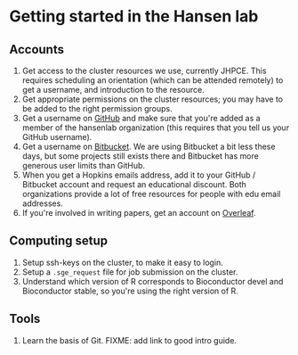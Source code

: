 # Getting started in the Hansen lab

## Accounts

1. Get access to the cluster resources we use, currently JHPCE.  This requires scheduling an orientation (which can be attended remotely) to get a username, and introduction to the resource.
2. Get appropriate permissions on the cluster resources; you may have to be added to the right permission groups.
3. Get a username on [GitHub](http://www.github.com) and make sure that you're added as a member of the hansenlab organization (this requires that you tell us your GitHub username).
4. Get a username on [Bitbucket](http://www.bitbucket.com). We are using Bitbucket a bit less these days, but some projects still exists there and Bitbucket has more generous user limits than GitHub.
5. When you get a Hopkins emails address, add it to your GitHub / Bitbucket account and request an educational discount.  Both organizations provide a lot of free resources for people with edu email addresses.
6. If you're involved in writing papers, get an account on [Overleaf](http://www.overleaf.com).

## Computing setup

1. Setup ssh-keys on the cluster, to make it easy to login.
2. Setup a `.sge_request` file for job submission on the cluster.
3. Understand which version of R corresponds to Bioconductor devel and Bioconductor stable, so you're using the right version of R.

## Tools

1. Learn the basis of Git. FIXME: add link to good intro guide.

